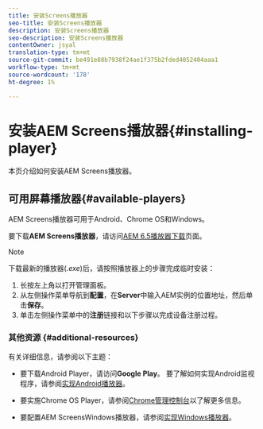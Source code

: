 ```yaml
---
title: 安装Screens播放器
seo-title: 安装Screens播放器
description: 安装Screens播放器
seo-description: 安装Screens播放器
contentOwner: jsyal
translation-type: tm+mt
source-git-commit: be491e88b7938f24ae1f375b2fded4052404aaa1
workflow-type: tm+mt
source-wordcount: '178'
ht-degree: 1%

---
```



# 安装AEM Screens播放器{#installing-player}

本页介绍如何安装AEM Screens播放器。

## 可用屏幕播放器{#available-players}

AEM Screens播放器可用于Android、Chrome OS和Windows。

要下载&#x200B;**AEM Screens播放器**，请访问[AEM 6.5播放器下载](https://download.macromedia.com/screens/)页面。

>[!NOTE]
>
>下载最新的播放器(*.exe*)后，请按照播放器上的步骤完成临时安装：
>
>1. 长按左上角以打开管理面板。
>1. 从左侧操作菜单导航到&#x200B;**配置**，在&#x200B;**Server**&#x200B;中输入AEM实例的位置地址，然后单击&#x200B;**保存**。
>1. 单击左侧操作菜单中的&#x200B;**注册**&#x200B;链接和以下步骤以完成设备注册过程。


### 其他资源 {#additional-resources}

有关详细信息，请参阅以下主题：

* 要下载Android Player，请访问&#x200B;**Google Play**。 要了解如何实现Android监视程序，请参阅[实现Android播放器](implementing-android-player.md)。

* 要实施Chrome OS Player，请参阅[Chrome管理控制台](implementing-chrome-os-player.md)以了解更多信息。

* 要配置AEM ScreensWindows播放器，请参阅[实现Windows播放器](implementing-windows-player.md)。